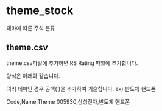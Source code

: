 # theme_stock
테마에 따른 주식 분류

## theme.csv

theme.csv파일에 추가하면 RS Rating 파일에 추가합니다.

양식은 아래와 같습니다.

여러 테마인 경우 공백( )을 추가하여 기술합니다. ex) 반도체 핸드폰

Code,Name,Theme
005930,삼성전자,반도체 핸드폰

